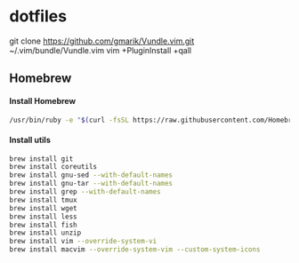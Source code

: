 # dotfiles

git clone https://github.com/gmarik/Vundle.vim.git ~/.vim/bundle/Vundle.vim
vim +PluginInstall +qall

## Homebrew

#### Install Homebrew
```bash
/usr/bin/ruby -e "$(curl -fsSL https://raw.githubusercontent.com/Homebrew/install/master/install)"
```

#### Install utils
```bash
brew install git
brew install coreutils
brew install gnu-sed --with-default-names
brew install gnu-tar --with-default-names
brew install grep --with-default-names
brew install tmux
brew install wget
brew install less
brew install fish
brew install unzip
brew install vim --override-system-vi
brew install macvim --override-system-vim --custom-system-icons
```

